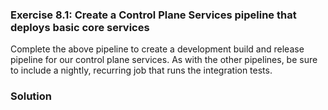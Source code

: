 ### **Exercise 8.1: Create a Control Plane Services pipeline that deploys basic core services**

Complete the above pipeline to create a development build and release pipeline for our control plane services. As with the other pipelines, be sure to include a nightly, recurring job that runs the integration tests.

### **Solution**